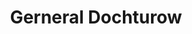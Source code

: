 ---
title: Gerneral Dochturow
name: Dochturow
alias: Dochturow
group: Russische Armee
rank: General
priority: 2
---